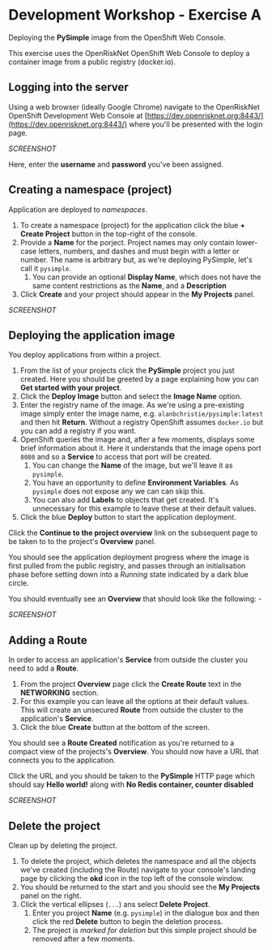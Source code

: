 # Development Workshop - Exercise A
Deploying the **PySimple** image from the OpenShift Web Console.

This exercise uses the OpenRiskNet OpenShift Web Console to deploy a
container image from a public registry (docker.io). 

## Logging into the server
Using a web browser (ideally Google Chrome) navigate to the OpenRiskNet
OpenShift Development Web Console at [https://dev.openrisknet.org:8443/](https://dev.openrisknet.org:8443/)
where you'll be presented with the login page.

_SCREENSHOT_

Here, enter the **username** and **password** you've been assigned.

## Creating a namespace (project)
Application are deployed to _namespaces_.

1.  To create a namespace (project) for the application click the
    blue **+ Create Project** button in the top-right of the console.
1.  Provide a **Name** for the porject. Project names may only contain
    lower-case letters, numbers, and dashes and must begin with a letter or
    number. The name is arbitrary but, as we're deploying PySimple,
    let's call it `pysimple`.
    1.  You can provide an optional **Display Name**, which does not have the
        same content restrictions as the **Name**, and a **Description** 
1.  Click **Create** and your project should appear in the **My Projects**
    panel.
    
_SCREENSHOT_

## Deploying the application image
You deploy applications from within a project.

1.  From the list of your projects click the **PySimple** project you just
    created. Here you should be greeted by a page explaining how you can
    **Get started with your project**.
1.  Click the **Deploy Image** button and select the **Image Name** option.
1.  Enter the registry name of the image. As we're using a pre-existing image
    simply enter the image name, e.g. `alanbchristie/pysimple:latest`
    and then hit **Return**. Without a registry OpenShift assumes `docker.io`
    but you can add a registry if you want.
1.  OpenShift queries the image and, after a few moments, displays
    some brief information about it. Here it understands that the image
    opens port `8080` and so a **Service** to access that port will be created.
    1.  You can change the **Name** of the image, but we'll leave it as
        `pysimple`.
    1.  You have an opportunity to define **Environment Variables**. As
        `pysimple` does not expose any we can can skip this.
    1.  You can also add **Labels** to objects that get created.
        It's unnecessary for this example to leave these at their default
        values.
1.  Click the blue **Deploy** button to start the application deployment.

Click the **Continue to the project overview** link on the subsequent page
to be taken to to the project's **Overview** panel.

You should see the application deployment progress where the image is first
pulled from the public registry, and passes through an initialisation phase
before setting down into a _Running_ state indicated by a dark blue circle.

You should eventually see an **Overview** that should look like the
following: -

_SCREENSHOT_

## Adding a Route
In order to access an application's **Service** from outside the cluster
you need to add a **Route**.

1.  From the project **Overview** page click the **Create Route** text in the
    **NETWORKING** section.
1.  For this example you can leave all the options at their default values.
    This will create an unsecured **Route** from outside the cluster to the
    application's **Service**.
1.  Click the blue **Create** button at the bottom of the screen.

You should see a **Route Created** notification as you're returned to a
compact view of the projects's **Overview**. You should now have a URL
that connects you to the application.

Click the URL and you should be taken to the **PySimple** HTTP
page which should say **Hello world!** along with
**No Redis container, counter disabled**

_SCREENSHOT_

## Delete the project
Clean up by deleting the project.

1.  To delete the project, which deletes the namespace and all the objects we've
    created (including the Route) navigate to your console's landing page
    by clicking the **okd** icon in the top left of the console window.
1.  You should be returned to the start and you should see the **My Projects**
    panel on the right.
1.  Click the vertical ellipses (`...`) ans select **Delete Project**.
    1.  Enter you project **Name** (e.g. `pysimple`) in the dialogue box
        and then click the red **Delete** button to begin the deletion process.
    1.  The project is _marked for deletion_ but this simple project should
        be removed after a few moments.
